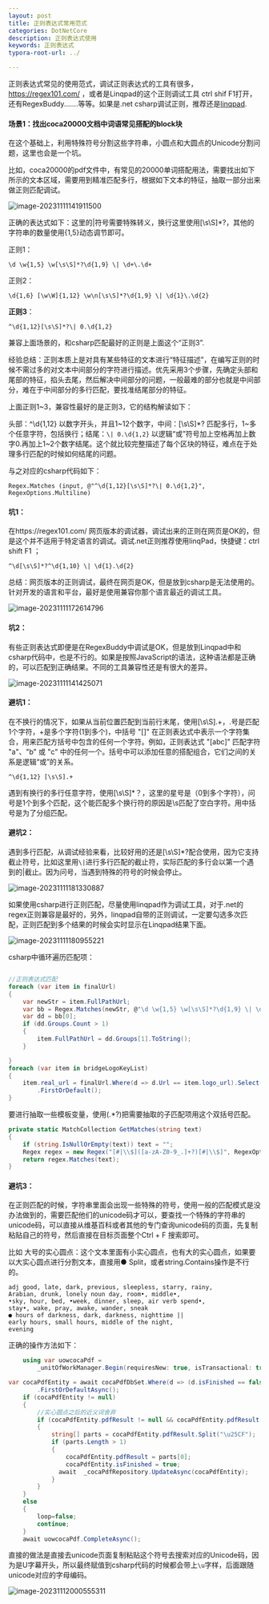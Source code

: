 ```yaml
---
layout: post
title: 正则表达式常用范式
categories: DotNetCore
description: 正则表达式使用
keywords: 正则表达式
typora-root-url: ../

---
```


正则表达式常见的使用范式，调试正则表达式的工具有很多，https://regex101.com/ ，或者是Linqpad的这个正则调试工具 ctrl shif F1打开，还有RegexBuddy.......等等。如果是.net csharp调试正则，推荐还是[linqpad](https://www.linqpad.net/).

#### 场景1：找出coca20000文档中词语常见搭配的block块

在这个基础上，利用特殊符号分割这些字符串，小圆点和大圆点的Unicode分割问题，这里也会是一个坑。

比如，coca20000的pdf文件中，有常见的20000单词搭配用法，需要找出如下所示的文本区域，需要用到精准匹配多行，根据如下文本的特征，抽取一部分出来做正则匹配调试。

![image-20231111141911500](/images/posts/image-20231111141911500.png)

正确的表达式如下：这里的|符号需要特殊转义，换行这里使用[\s\S]*?，其他的字符串的数量使用{1,5}动态调节即可。

正则1：

````shell
\d \w{1,5} \w[\s\S]*?\d{1,9} \| \d+\.\d+
````

正则2：

```shell
\d{1,6} [\w\W]{1,12} \w\n[\s\S]*?\d{1,9} \| \d{1}\.\d{2}
```

**正则3**：

```shell
^\d{1,12}[\s\S]*?\| 0.\d{1,2}
```

兼容上面场景的，和csharp匹配最好的正则是上面这个“正则3”. 



经验总结：正则本质上是对具有某些特征的文本进行“特征描述”，在编写正则的时候不需过多的对文本中间部分的字符进行描述。优先采用3个步骤，先确定头部和尾部的特征，掐头去尾，然后解决中间部分的问题，一般最难的部分也就是中间部分，难在于中间部分的多行匹配，要找准结尾部分的特征。

上面正则1~3，兼容性最好的是正则3，它的结构解读如下：

头部：^\d{1,12} 以数字开头，并且1~12个数字，中间：[\s\S]*? 匹配多行，1~多个任意字符，包括换行；结尾：`\| 0.\d{1,2}`  以逻辑“或”符号加上空格再加上数字0.再加上1~2个数字结尾。这个就比较完整描述了每个区块的特征，难点在于处理多行匹配的时候如何结尾的问题。

与之对应的csharp代码如下：

````cshap
Regex.Matches (input, @"^\d{1,12}[\s\S]*?\| 0.\d{1,2}", RegexOptions.Multiline)
````



#### 坑1：

在https://regex101.com/ 网页版本的调试器，调试出来的正则在网页是OK的，但是这个并不适用于特定语言的调试。调试.net正则推荐使用linqPad，快捷键：ctrl shift F1 ；

```shell
^\d[\s\S]*?^\d{1,10} \| \d{1}.\d{2}
```

总结：网页版本的正则调试，最终在网页是OK，但是放到csharp是无法使用的。针对开发的语言和平台，最好是使用兼容你那个语言最近的调试工具。

![image-20231111172614796](/images/posts/image-20231111172614796.png)

#### 坑2：

有些正则表达式即便是在RegexBuddy中调试是OK，但是放到Linqpad中和csharp代码中，也是不行的。如果是按照JavaScript的语法，这种语法都是正确的，可以匹配到正确结果。不同的工具兼容性还是有很大的差异。

![image-20231111141425071](/images/posts/image-20231111141425071.png)

#### 避坑1：

在不换行的情况下，如果从当前位置匹配到当前行末尾，使用[\s\S].+，.号是匹配1个字符，+是多个字符(1到多个)，中括号 "[]" 在正则表达式中表示一个字符集合，用来匹配方括号中包含的任何一个字符。例如，正则表达式 "[abc]" 匹配字符 "a"、"b" 或 "c" 中的任何一个。括号中可以添加任意的搭配组合，它们之间的关系是逻辑“或”的关系。

````shell
^\d{1,12} [\s\S].+
````

遇到有换行的多行任意字符，使用[\s\S]*？，这里的星号是（0到多个字符），问号是1个到多个匹配，这个能匹配多个换行符的原因是\s匹配了空白字符。用中括号是为了分组匹配。



#### 避坑2：

遇到多行匹配，从调试经验来看，比较好用的还是[\s\S]*?配合使用，因为它支持截止符号，比如这里用`\|`进行多行匹配的截止符，实际匹配的多行会以第一个遇到的|截止。因为问号，当遇到特殊的符号的时候会停止。

![image-20231111181330887](/images/posts/image-20231111181330887.png)

如果使用csharp进行正则匹配，尽量使用linqpad作为调试工具，对于.net的regex正则兼容是最好的，另外，linqpad自带的正则调试，一定要勾选多次匹配，正则匹配到多个结果的时候会实时显示在Linqpad结果下面。

![image-20231111180955221](/images/posts/image-20231111180955221.png)



csharp中循环遍历匹配项：

```csharp

//正则表达式匹配
foreach (var item in finalUrl)
{
    var newStr = item.FullPathUrl;
    var bb = Regex.Matches(newStr, @"\d \w{1,5} \w[\s\S]*?\d{1,9} \| \d+\.\d+", RegexOptions.None);
    var dd = bb[0];
    if (dd.Groups.Count > 1)
    {
        item.FullPathUrl = dd.Groups[1].ToString();
    }

}
foreach (var item in bridgeLogoKeyList)
{
    item.real_url = finalUrl.Where(d => d.Url == item.logo_url).Select(d => d.FullPathUrl)
        .FirstOrDefault();
}
```

要进行抽取一些模板变量，使用(.*?)把需要抽取的子匹配项用这个双括号匹配。

```csharp
private static MatchCollection GetMatches(string text)
{
    if (string.IsNullOrEmpty(text)) text = "";
    Regex regex = new Regex("[#|\\$]([a-zA-Z0-9_.]+?)[#|\\$]", RegexOptions.IgnoreCase | RegexOptions.Multiline);
    return regex.Matches(text);
}
```

#### 避坑3：

在正则匹配的时候，字符串里面会出现一些特殊的符号，使用一般的匹配模式是没办法做到的，需要匹配他们的unicode码才可以，要查找一个特殊的字符串的unicode码，可以直接从维基百科或者其他的专门查询unicode码的页面，先复制粘贴自己的符号，然后直接在目标页面整个Ctrl + F 搜索即可。

比如 大号的实心圆点：这个文本里面有小实心圆点，也有大的实心圆点，如果要以大实心圆点进行分割文本，直接用●  Split，或者string.Contains操作是不行的。

````shell
adj good, late, dark, previous, sleepless, starry, rainy,
Arabian, drunk, lonely noun day, room•, middle•,
•sky, hour, bed, •week, dinner, sleep, air verb spend•,
stay•, wake, pray, awake, wander, sneak
● hours of darkness, dark, darkness, nighttime ||
early hours, small hours, middle of the night,
evening
````

正确的操作方法如下：

```csharp
    using var uowcocaPdf =
        _unitOfWorkManager.Begin(requiresNew: true, isTransactional: true, timeout: 15000);

var cocaPdfEntity = await cocaPdfDbSet.Where(d => (d.isFinished == false) && d.pdfResult.Contains("\u25CF"))
        .FirstOrDefaultAsync();
    if (cocaPdfEntity != null)
    {
        //实心圆点之后的近义词舍弃
        if (cocaPdfEntity.pdfResult != null && cocaPdfEntity.pdfResult.Contains("\u25CF"))
        {
            string[] parts = cocaPdfEntity.pdfResult.Split("\u25CF");
            if (parts.Length > 1)
            {
                cocaPdfEntity.pdfResult = parts[0];
                cocaPdfEntity.isFinished = true;
              await  _cocaPdfRepository.UpdateAsync(cocaPdfEntity);
            }
        }
    }
    else
    {
        loop=false;
        continue;
    }
    await uowcocaPdf.CompleteAsync();
```

直接的做法是直接去unicode页面复制粘贴这个符号去搜索对应的Unicode码，因为是U字幕开头，所以最终赋值到csharp代码的时候都会带上`\u`字样，后面跟随unicode对应的字母编码。

![image-20231112000555311](/images/posts/image-20231112000555311.png)
